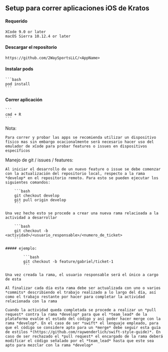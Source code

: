 ## Setup para correr aplicaciones iOS de Kratos

#### Requerido
	
	XCode 9.0 or later 
	macOS Sierra 10.12.4 or later

#### Descargar el repositorio

	https://github.com/2WaySportsLLC/<AppName>

#### Instalar pods

	```bash
	pod install
	```

#### Correr aplicación

	```
	cmd + R
	```

Nota:

	Para correr y probar las apps se recomienda utilizar un dispositivo físico mas sin embargo ocacionalmente será necesario hacer uso del emulador de xCode para probar features o issues en dispositivos específicos




Manejo de git / issues / features:

	Al iniciar el desarrollo de un nuevo feature o issue se debe comenzar con la actualización del repositorio local, respecto a la rama *develop* en el repositorio remoto. Para esto se pueden ejecutar los siguientes comandos:

		```bash
		git checkout develop
		git pull origin develop
		```

	Una vez hecho esto se procede a crear una nueva rama relacioada a la actividad a desarrollar

		```bash
		git checkout -b <actividad>/<usuario_responsable>/<numero_de_ticket>
		```

	##### ejemplo:

			```bash
			git checkout -b feature/gabriel/ticket-1
			```

	Una vez creada la rama, el usuario responsable será el único a cargo de esta
	
	Al finalizar cada día esta rama debe ser actualizada con uno o varios *commits* describiendo el trabajo realizado a lo largo del día, así como el trabajo restante por hacer para completar la actividad relacionada con la rama

	Cuando la actividad queda completada se procede a realizar un *pull request* contra la rama *develop* para que el *team_lead* de la plataforma evalúe el estado del código y así poder hacer merge con la rama *develop*. En el caso de ser *swift* el lenguaje empleado, para que el código se considere apto para un *merge* debe seguir esta guía de estilos *(https://github.com/raywenderlich/swift-style-guide)*. En caso de ser rechazado el *pull request* el encargado de la rama deberá modificar el código señalado por el *team_lead* hasta que este sea apto para mezclar con la rama *develop*



